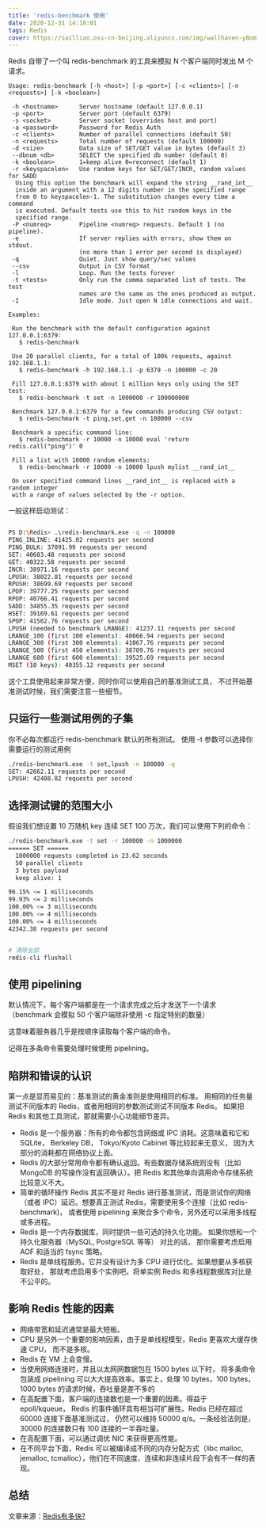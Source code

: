 ```yaml
---
title: 'redis-benchmark 使用'
date: 2020-12-31 14:18:01
tags: Redis
cover: https://sailliao.oss-cn-beijing.aliyuncs.com/img/wallhaven-y8om1x.jpg
---
```


Redis 自带了一个叫 redis-benchmark 的工具来模拟 N 个客户端同时发出 M 个请求。

```shell
Usage: redis-benchmark [-h <host>] [-p <port>] [-c <clients>] [-n <requests>] [-k <boolean>]

 -h <hostname>      Server hostname (default 127.0.0.1)
 -p <port>          Server port (default 6379)
 -s <socket>        Server socket (overrides host and port)
 -a <password>      Password for Redis Auth
 -c <clients>       Number of parallel connections (default 50)
 -n <requests>      Total number of requests (default 100000)
 -d <size>          Data size of SET/GET value in bytes (default 3)
 --dbnum <db>       SELECT the specified db number (default 0)
 -k <boolean>       1=keep alive 0=reconnect (default 1)
 -r <keyspacelen>   Use random keys for SET/GET/INCR, random values for SADD
  Using this option the benchmark will expand the string __rand_int__
  inside an argument with a 12 digits number in the specified range
  from 0 to keyspacelen-1. The substitution changes every time a command
  is executed. Default tests use this to hit random keys in the
  specified range.
 -P <numreq>        Pipeline <numreq> requests. Default 1 (no pipeline).
 -e                 If server replies with errors, show them on stdout.
                    (no more than 1 error per second is displayed)
 -q                 Quiet. Just show query/sec values
 --csv              Output in CSV format
 -l                 Loop. Run the tests forever
 -t <tests>         Only run the comma separated list of tests. The test
                    names are the same as the ones produced as output.
 -I                 Idle mode. Just open N idle connections and wait.

Examples:

 Run the benchmark with the default configuration against 127.0.0.1:6379:
   $ redis-benchmark

 Use 20 parallel clients, for a total of 100k requests, against 192.168.1.1:
   $ redis-benchmark -h 192.168.1.1 -p 6379 -n 100000 -c 20

 Fill 127.0.0.1:6379 with about 1 million keys only using the SET test:
   $ redis-benchmark -t set -n 1000000 -r 100000000

 Benchmark 127.0.0.1:6379 for a few commands producing CSV output:
   $ redis-benchmark -t ping,set,get -n 100000 --csv

 Benchmark a specific command line:
   $ redis-benchmark -r 10000 -n 10000 eval 'return redis.call("ping")' 0

 Fill a list with 10000 random elements:
   $ redis-benchmark -r 10000 -n 10000 lpush mylist __rand_int__

 On user specified command lines __rand_int__ is replaced with a random integer
 with a range of values selected by the -r option.
```

一般这样启动测试：

```bash

PS D:\Redis> .\redis-benchmark.exe -q -n 100000
PING_INLINE: 41425.02 requests per second
PING_BULK: 37091.99 requests per second
SET: 40683.48 requests per second
GET: 40322.58 requests per second
INCR: 38971.16 requests per second
LPUSH: 38022.81 requests per second
RPUSH: 38699.69 requests per second
LPOP: 39777.25 requests per second
RPOP: 40766.41 requests per second
SADD: 34855.35 requests per second
HSET: 39169.61 requests per second
SPOP: 41562.76 requests per second
LPUSH (needed to benchmark LRANGE): 41237.11 requests per second
LRANGE_100 (first 100 elements): 40666.94 requests per second
LRANGE_300 (first 300 elements): 41067.76 requests per second
LRANGE_500 (first 450 elements): 38789.76 requests per second
LRANGE_600 (first 600 elements): 39525.69 requests per second
MSET (10 keys): 40355.12 requests per second

```
这个工具使用起来非常方便，同时你可以使用自己的基准测试工具， 不过开始基准测试时候，我们需要注意一些细节。

## 只运行一些测试用例的子集

你不必每次都运行 redis-benchmark 默认的所有测试。 使用 -t 参数可以选择你需要运行的测试用例

```bash
./redis-benchmark.exe -t set,lpush -n 100000 -q
SET: 42662.11 requests per second
LPUSH: 42408.82 requests per second
```

## 选择测试键的范围大小

假设我们想设置 10 万随机 key 连续 SET 100 万次，我们可以使用下列的命令：

```bash
./redis-benchmark.exe -t set -r 100000 -n 1000000
====== SET ======
  1000000 requests completed in 23.62 seconds
  50 parallel clients
  3 bytes payload
  keep alive: 1

96.15% <= 1 milliseconds
99.93% <= 2 milliseconds
100.00% <= 3 milliseconds
100.00% <= 4 milliseconds
100.00% <= 4 milliseconds
42342.38 requests per second


# 清除全部
redis-cli flushall

```

## 使用 pipelining

默认情况下，每个客户端都是在一个请求完成之后才发送下一个请求 （benchmark 会模拟 50 个客户端除非使用 -c 指定特别的数量）

这意味着服务器几乎是按顺序读取每个客户端的命令。

记得在多条命令需要处理时候使用 pipelining。

## 陷阱和错误的认识

第一点是显而易见的：基准测试的黄金准则是使用相同的标准。 用相同的任务量测试不同版本的 Redis，或者用相同的参数测试测试不同版本 Redis。 如果把 Redis 和其他工具测试，那就需要小心功能细节差异。

* Redis 是一个服务器：所有的命令都包含网络或 IPC 消耗。这意味着和它和 SQLite， Berkeley DB， Tokyo/Kyoto Cabinet 等比较起来无意义， 因为大部分的消耗都在网络协议上面。
* Redis 的大部分常用命令都有确认返回。有些数据存储系统则没有（比如 MongoDB 的写操作没有返回确认）。把 Redis 和其他单向调用命令存储系统比较意义不大。
* 简单的循环操作 Redis 其实不是对 Redis 进行基准测试，而是测试你的网络（或者 IPC）延迟。想要真正测试 Redis，需要使用多个连接（比如 redis-benchmark)， 或者使用 pipelining 来聚合多个命令，另外还可以采用多线程或多进程。
* Redis 是一个内存数据库，同时提供一些可选的持久化功能。 如果你想和一个持久化服务器（MySQL, PostgreSQL 等等） 对比的话， 那你需要考虑启用 AOF 和适当的 fsync 策略。
* Redis 是单线程服务。它并没有设计为多 CPU 进行优化。如果想要从多核获取好处， 那就考虑启用多个实例吧。将单实例 Redis 和多线程数据库对比是不公平的。

## 影响 Redis 性能的因素

* 网络带宽和延迟通常是最大短板。
* CPU 是另外一个重要的影响因素，由于是单线程模型，Redis 更喜欢大缓存快速 CPU， 而不是多核。
* Redis 在 VM 上会变慢。
* 当使用网络连接时，并且以太网网数据包在 1500 bytes 以下时， 将多条命令包装成 pipelining 可以大大提高效率。事实上，处理 10 bytes，100 bytes， 1000 bytes 的请求时候，吞吐量是差不多的
* 在高配置下面，客户端的连接数也是一个重要的因素。得益于 epoll/kqueue， Redis 的事件循环具有相当可扩展性。Redis 已经在超过 60000 连接下面基准测试过， 仍然可以维持 50000 q/s。一条经验法则是，30000 的连接数只有 100 连接的一半吞吐量。
* 在高配置下面，可以通过调优 NIC 来获得更高性能。
* 在不同平台下面，Redis 可以被编译成不同的内存分配方式（libc malloc, jemalloc, tcmalloc），他们在不同速度、连续和非连续片段下会有不一样的表现。


## 总结

文章来源：[Redis有多快?](http://www.redis.cn/topics/benchmarks.html)